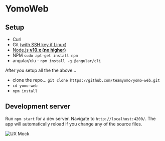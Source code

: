 # YomoWeb

## Setup

* Curl
* Git ([with SSH key if Linux](https://help.github.com/en/github/authenticating-to-github/adding-a-new-ssh-key-to-your-github-account))
* [Node.js **v10.x (no higher)**](https://github.com/nodesource/distributions/blob/master/README.md#installation-instructions)
* NPM `sudo apt-get install npm`
* angular/clu - `npm install -g @angular/cli`

After you setup all the the above...

* clone the repo... `git clone https://github.com/teamyomo/yomo-web.git`
* `cd yomo-web`
* `npm install`

## Development server

Run `npm start` for a dev server. Navigate to `http://localhost:4200/`. The app will automatically reload if you change any of the source files.

![UX Mock](https://lh3.googleusercontent.com/--IefRsCsmUM/XZoL_Z64i0I/AAAAAAAAM64/JJi1x6Tosksv8htPp8Iu17G9HAwimyAXQCK8BGAsYHg/s0/2019-10-06.png "ux mock")

